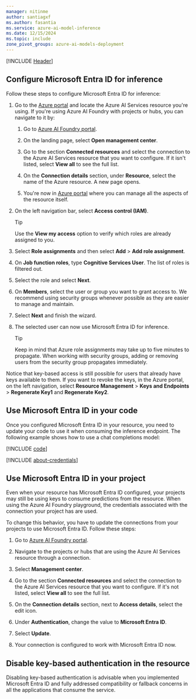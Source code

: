 ```yaml
---
manager: nitinme
author: santiagxf
ms.author: fasantia 
ms.service: azure-ai-model-inference
ms.date: 12/15/2024
ms.topic: include
zone_pivot_groups: azure-ai-models-deployment
---
```


[!INCLUDE [Header](intro.md)]

## Configure Microsoft Entra ID for inference

Follow these steps to configure Microsoft Entra ID for inference: 

1. Go to the [Azure portal](https://portal.azure.com) and locate the Azure AI Services resource you're using. If you're using Azure AI Foundry with projects or hubs, you can navigate to it by:

   1. Go to [Azure AI Foundry portal](https://ai.azure.com).

   2. On the landing page, select **Open management center**.

   3. Go to the section **Connected resources** and select the connection to the Azure AI Services resource that you want to configure. If it isn't listed, select **View all** to see the full list.

   4. On the **Connection details** section, under **Resource**, select the name of the Azure resource. A new page opens.

   5. You're now in [Azure portal](https://portal.azure.com) where you can manage all the aspects of the resource itself.

2. On the left navigation bar, select **Access control (IAM)**.

   > [!TIP]
   > Use the **View my access** option to verify which roles are already assigned to you.

3. Select **Role assignments** and then select **Add** > **Add role assignment**.

4. On **Job function roles**, type **Cognitive Services User**. The list of roles is filtered out.

5.  Select the role and select **Next**.

6.  On **Members**, select the user or group you want to grant access to. We recommend using security groups whenever possible as they are easier to manage and maintain. 

7.  Select **Next** and finish the wizard.

8.  The selected user can now use Microsoft Entra ID for inference.

    > [!TIP]
    > Keep in mind that Azure role assignments may take up to five minutes to propagate. When working with security groups, adding or removing users from the security group propagates immediately.

Notice that key-based access is still possible for users that already have keys available to them. If you want to revoke the keys, in the Azure portal, on the left navigation, select **Resource Management** > **Keys and Endpoints** > **Regenerate Key1** and **Regenerate Key2**.


## Use Microsoft Entra ID in your code

Once you configured Microsoft Entra ID in your resource, you need to update your code to use it when consuming the inference endpoint. The following example shows how to use a chat completions model:

[!INCLUDE [code](../code-create-chat-client-entra.md)]

[!INCLUDE [about-credentials](about-credentials.md)]

## Use Microsoft Entra ID in your project

Even when your resource has Microsoft Entra ID configured, your projects may still be using keys to consume predictions from the resource. When using the Azure AI Foundry playground, the credentials associated with the connection your project has are used. 

To change this behavior, you have to update the connections from your projects to use Microsoft Entra ID. Follow these steps:

1. Go to [Azure AI Foundry portal](https://ai.azure.com).

2. Navigate to the projects or hubs that are using the Azure AI Services resource through a connection.

3. Select **Management center**.

3. Go to the section **Connected resources** and select the connection to the Azure AI Services resource that you want to configure. If it's not listed, select **View all** to see the full list.

4. On the **Connection details** section, next to **Access details**, select the edit icon.

5. Under **Authentication**, change the value to **Microsoft Entra ID**.

6. Select **Update**.

7. Your connection is configured to work with Microsoft Entra ID now.


## Disable key-based authentication in the resource

Disabling key-based authentication is advisable when you implemented Microsoft Entra ID and fully addressed compatibility or fallback concerns in all the applications that consume the service.


